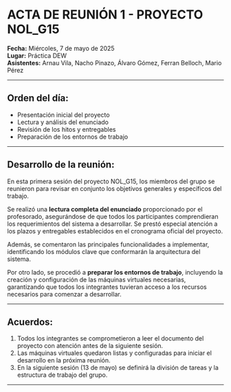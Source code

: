 # ACTA DE REUNIÓN 1 - PROYECTO NOL_G15

**Fecha:** Miércoles, 7 de mayo de 2025  
**Lugar:** Práctica DEW  
**Asistentes:** Arnau Vila, Nacho Pinazo, Álvaro Gómez, Ferran Belloch, Mario Pérez

---

## Orden del día:

- Presentación inicial del proyecto  
- Lectura y análisis del enunciado  
- Revisión de los hitos y entregables  
- Preparación de los entornos de trabajo

---

## Desarrollo de la reunión:

En esta primera sesión del proyecto NOL_G15, los miembros del grupo se reunieron para revisar en conjunto los objetivos generales y específicos del trabajo.

Se realizó una **lectura completa del enunciado** proporcionado por el profesorado, asegurándose de que todos los participantes comprendieran los requerimientos del sistema a desarrollar. Se prestó especial atención a los plazos y entregables establecidos en el cronograma oficial del proyecto.

Además, se comentaron las principales funcionalidades a implementar, identificando los módulos clave que conformarán la arquitectura del sistema.

Por otro lado, se procedió a **preparar los entornos de trabajo**, incluyendo la creación y configuración de las máquinas virtuales necesarias, garantizando que todos los integrantes tuvieran acceso a los recursos necesarios para comenzar a desarrollar.

---

## Acuerdos:

1. Todos los integrantes se comprometieron a leer el documento del proyecto con atención antes de la siguiente sesión.  
2. Las máquinas virtuales quedaron listas y configuradas para iniciar el desarrollo en la próxima reunión.  
3. En la siguiente sesión (13 de mayo) se definirá la división de tareas y la estructura de trabajo del grupo.

---
